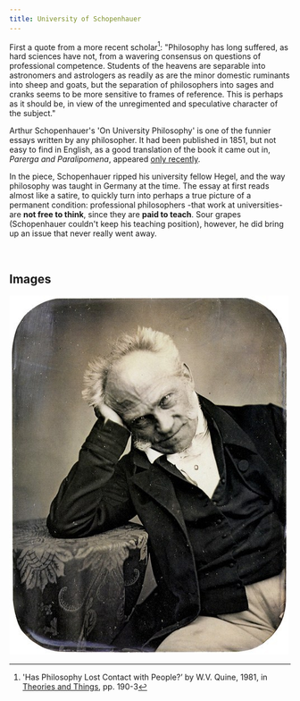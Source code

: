 ```yaml
---
title: University of Schopenhauer
---
```


First a quote from a more recent scholar[^1]: "Philosophy has long suffered, as
hard sciences have not, from a wavering consensus on questions of professional
competence. Students of the heavens are separable into astronomers and
astrologers as readily as are the minor domestic ruminants into sheep and goats,
but the separation of philosophers into sages and cranks seems to be more
sensitive to frames of reference. This is perhaps as it should be, in view of
the unregimented and speculative character of the subject."

Arthur Schopenhauer's 'On University Philosophy' is one of the funnier essays written by any philosopher. It had been published in 1851, but not easy to find in English, as a good translation of the book it came out in, *Parerga and Paralipomena*, appeared [only recently](https://www.cambridge.org/us/academic/subjects/philosophy/nineteenth-century-philosophy/schopenhauer-parerga-and-paralipomena-short-philosophical-essays-volume-1?format=HB&isbn=9780521871389#contentsTabAnchor).

In the piece, Schopenhauer ripped his university fellow Hegel, and the way philosophy was taught in Germany at the time. The essay at first reads almost like a satire, to quickly turn into perhaps a true picture of a permanent condition: professional philosophers -that work at universities- are **not free to think**, since they are **paid to teach**. Sour grapes (Schopenhauer couldn't keep his teaching position), however, he did bring up an issue that never really went away.


[^1]: 'Has Philosophy Lost Contact with People?’ by W.V. Quine, 1981, in [Theories and Things](https://www.hup.harvard.edu/catalog.php?isbn=978067487926), pp. 190-3



 

Images
------

![](../images/schopenhauer1.jpg)
